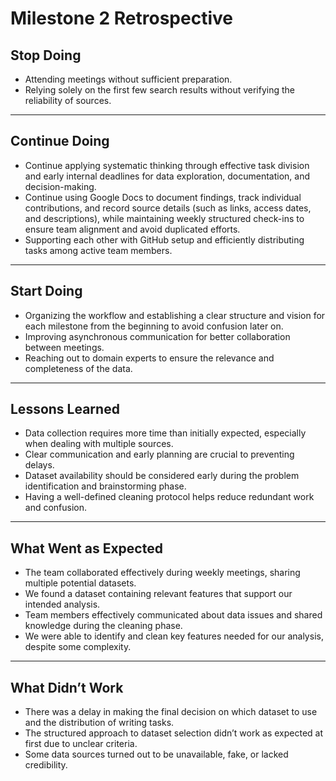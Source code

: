 # Milestone 2 Retrospective

## Stop Doing

- Attending meetings without sufficient preparation.
- Relying solely on the first few search results without verifying the
reliability of sources.

---

## Continue Doing

- Continue applying systematic thinking through effective task division and
early internal deadlines for data exploration, documentation, and decision-making.
- Continue using Google Docs to document findings, track individual
contributions, and record source details (such as links, access dates, and
descriptions), while maintaining weekly structured check-ins to ensure team
alignment and avoid duplicated efforts.
- Supporting each other with GitHub setup and efficiently distributing tasks
among active team members.

---

## Start Doing

- Organizing the workflow and establishing a clear structure and vision for
each milestone from the beginning to avoid confusion later on.
- Improving asynchronous communication for better collaboration between meetings.
- Reaching out to domain experts to ensure the relevance and completeness of
the data.

---

## Lessons Learned

- Data collection requires more time than initially expected, especially when
dealing with multiple sources.
- Clear communication and early planning are crucial to preventing delays.
- Dataset availability should be considered early during the problem
identification and brainstorming phase.
- Having a well-defined cleaning protocol helps reduce redundant work and confusion.

---

## What Went as Expected

- The team collaborated effectively during weekly meetings, sharing multiple
potential datasets.
- We found a dataset containing relevant features that support our intended analysis.
- Team members effectively communicated about data issues and shared knowledge
during the cleaning phase.
- We were able to identify and clean key features needed for our analysis,
despite some complexity.

---

## What Didn’t Work

- There was a delay in making the final decision on which dataset to use and
the distribution of writing tasks.
- The structured approach to dataset selection didn’t work as expected at first
due to unclear criteria.
- Some data sources turned out to be unavailable, fake, or lacked credibility.
